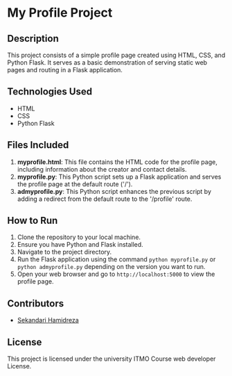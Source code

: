 # My Profile Project

## Description
This project consists of a simple profile page created using HTML, CSS, and Python Flask. It serves as a basic demonstration of serving static web pages and routing in a Flask application.

## Technologies Used
- HTML
- CSS
- Python Flask

## Files Included
1. **myprofile.html**: This file contains the HTML code for the profile page, including information about the creator and contact details.
2. **myprofile.py**: This Python script sets up a Flask application and serves the profile page at the default route ('/').
3. **admyprofile.py**: This Python script enhances the previous script by adding a redirect from the default route to the '/profile' route.

## How to Run
1. Clone the repository to your local machine.
2. Ensure you have Python and Flask installed.
3. Navigate to the project directory.
4. Run the Flask application using the command `python myprofile.py` or `python admyprofile.py` depending on the version you want to run.
5. Open your web browser and go to `http://localhost:5000` to view the profile page.

## Contributors
- [Sekandari Hamidreza](https://github.com/sekandarihamid)

## License
This project is licensed under the university ITMO Course web developer License.

